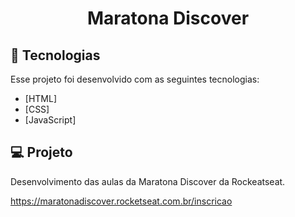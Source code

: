 <h1 align="center">
    Maratona Discover <br>
    
</h1>

## :rocket: Tecnologias

Esse projeto foi desenvolvido com as seguintes tecnologias:

- [HTML]
- [CSS]
- [JavaScript]

## :computer: Projeto

Desenvolvimento das aulas da Maratona Discover da Rockeatseat.

https://maratonadiscover.rocketseat.com.br/inscricao
